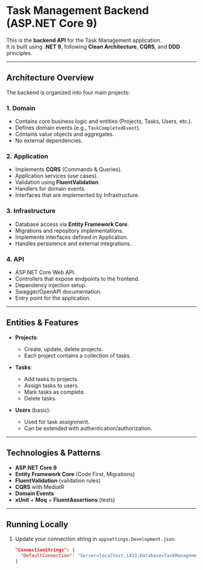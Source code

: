 # Task Management Backend (ASP.NET Core 9)

This is the **backend API** for the Task Management application.  
It is built using **.NET 9**, following **Clean Architecture**, **CQRS**, and **DDD** principles.

---

## Architecture Overview

The backend is organized into four main projects:

### 1. **Domain**
- Contains core business logic and entities (Projects, Tasks, Users, etc.).
- Defines domain events (e.g., `TaskCompletedEvent`).
- Contains value objects and aggregates.
- No external dependencies.

### 2. **Application**
- Implements **CQRS** (Commands & Queries).
- Application services (use cases).
- Validation using **FluentValidation**.
- Handlers for domain events.
- Interfaces that are implemented by Infrastructure.

### 3. **Infrastructure**
- Database access via **Entity Framework Core**.
- Migrations and repository implementations.
- Implements interfaces defined in Application.
- Handles persistence and external integrations.

### 4. **API**
- ASP.NET Core Web API.
- Controllers that expose endpoints to the frontend.
- Dependency injection setup.
- Swagger/OpenAPI documentation.
- Entry point for the application.

---

## Entities & Features

- **Projects**:  
  - Create, update, delete projects.  
  - Each project contains a collection of tasks.  

- **Tasks**:  
  - Add tasks to projects.  
  - Assign tasks to users.  
  - Mark tasks as complete.  
  - Delete tasks.  

- **Users** (basic):  
  - Used for task assignment.  
  - Can be extended with authentication/authorization.  

---

## Technologies & Patterns

- **ASP.NET Core 9**
- **Entity Framework Core** (Code First, Migrations)
- **FluentValidation** (validation rules)
- **CQRS** with MediatR
- **Domain Events**
- **xUnit** + **Moq** + **FluentAssertions** (tests)

---

## Running Locally

1. Update your connection string in `appsettings.Development.json`:
   ```json
   "ConnectionStrings": {
     "DefaultConnection": "Server=localhost,1433;Database=TaskManagementDb;User Id=sa;Password=MyPassword123!;TrustServerCertificate=True"
   }
